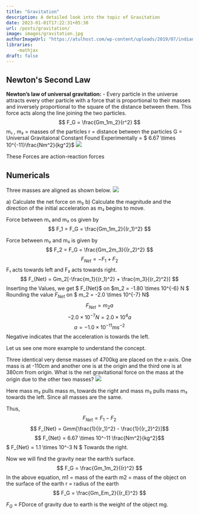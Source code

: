```yaml
---
title: "Gravitation"
description: A detailed look into the topic of Gravitation
date: 2023-01-01T17:22:31+05:30
url: /posts/gravitation/
image: images/gravitation.jpg
authorImageUrl: "https://atulhost.com/wp-content/uploads/2019/07/indian-flag-full-hd-tricolour-flag-of-india-waving.jpg"
libraries:
    -mathjax
draft: false
---
```

## Newton's Second Law

**Newton’s law of universal gravitation:** - Every particle in the universe attracts every other particle with a force that is proportional to their masses and inversely proportional to the square of the distance between them. This force acts along the line joining the two particles.
$$ F_G = \frac{Gm_1m_2}{r^2} $$
m₁ , m₂ = masses of the particles
r = distance between the particles
G = Universal Gravitaional Constant Found Experimentally = $ 6.67 \times 10^{-11}\frac{Nm^2}{kg^2}$
![](https://lh5.googleusercontent.com/crJGyCzLL0G-2QIuv7PBsOMrc5A_j3Hly7ZmXNqL4SKG_g476mphtxodxKdPpGSCtHeBahLtI29BHm96BgqwVJ0vIked9GMntkKV0eRtOqlPo3FD1gj-iIu2yurtdzvrUgOEr-T7ZhI17JQ40wluFZaPKHkXM3KyWoCjetNiyVWeufNCVwnv0hJAdZ4O7wHxH6MZ3GRFtQ)

These Forces are action-reaction forces

## Numericals
Three masses are aligned as shown below.
![](https://lh6.googleusercontent.com/NFIJsQeaRgV4nqIdW4H_RN845-T8X4HSNM0rBx-_k25aMdNSjcXcrWxh7PY6UGNgVO0Fh4DZbr8nhXYBmOZX0HUB9Lny2w78woo6Y2-vL8AFOPC9EHIxA48JxVNAaOpBQo30UP1PvTATVs-1rsQrYuNwNvAdmzb-O22UlSmiL_guoUSGe2Af_mI61IqMhsZzhIwVtbn1IQ)

a) Calculate the net force on m₂
b) Calculate the magnitude and the direction of the initial acceleration as m₂ begins to move.

Force between m₁ and m₂ os given by
$$ F_1  = F_G = \frac{Gm_1m_2}{(r_1)^2} $$

Force between m₂ and m₃ is given by   
$$ F_2 = F_G = \frac{Gm_2m_3}{(r_2)^2} $$
$$ F_{Net} = - F_1 + F_2 $$
F₁ acts towards left and F₂ acts towards right.
$$ F_{Net} = Gm_2[-\frac{m_1}{(r_1)^2} + \frac{m_3}{(r_2)^2}] $$
Inserting the Values, we get $ F_{Net}$ on $m_2 = -1.80 \times 10^{-6} N $
Rounding the value $F_{Net}$ on $ m_2 = -2.0 \times 10^{-7} N$
$$F_{Net} = m_2a $$
$$ -2.0 \times 10^{-7} N = 2.0 \times 10^4 a $$
$$ a = -1.0 \times 10^{-11} ms^{-2} $$
Negative indicates that the acceleration is towards the left.

Let us see one more example to understand the concept.

Three identical very dense masses of 4700kg are placed on the x-axis. One mass is at -110cm and another one is at the origin and the third one is at 380cm from origin. What is the net gravitational force on the mass at the origin due to the other two masses?
![](https://lh5.googleusercontent.com/90pauYp9es3U_zO0NJNHlPbnNtHX4cEOMk53KDKYwntKEJA6MOyx_V5XiAGfFhRh9RG7FSbmiR82R6q2SDkbUVp2lmKe1aT6iN_NKjOQbqh7J8oNyzup-RhK4KRvqFoJ3beeB36lS7QCSXyZy75YfvsSXKi9xegkKLAipkC1swxw4UatSJNKNo70AyBmnxcbA0xKNcfowA)

Here mass m₂ pulls mass m₁ towards the right and mass m₂ pulls mass m₃ towards the  left. Since all masses are the same.

Thus, 
$$ F_{Net} = F_1 - F_2$$
$$ F_{Net} = Gmm[\frac{1}{(r_1)^2} - \frac{1}{(r_2)^2}]$$
$$ F_{Net} = 6.67 \times 10^-11 \frac{Nm^2}{kg^2}$$
$ F_{Net} = 1.1 \times 10^-3 N $ Towards the right.

Now we will find the gravity near the earth’s surface.
$$ F_G = \frac{Gm_1m_2}{(r)^2} $$
In the above equation, m1 = mass of the earth
m2 = mass of the object on the surface of the earth
r = radius of the earth
$$ F_G = \frac{Gm_Em_2}{(r_E)^2} $$

$F_G$ = FDorce of gravity due to earth is the weight of the object mg.
